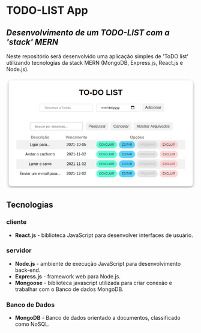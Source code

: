  # TODO-LIST App
 ## _Desenvolvimento de um TODO-LIST com a 'stack' MERN_
Neste repositório será desenvolvido uma aplicação simples de 'ToDO list' utilizando tecnologias da stack MERN (MongoDB, Express.js, React.js e Node.js).
</br>
</br>
![todolist_ui_image](./public/todo_ui.png)
</br>

## Tecnologias

### cliente
* **React.js** - biblioteca JavaScript para desenvolver interfaces de usuário.

### servidor
* **Node.js** - ambiente de execução JavaScript para desenvolvimento back-end.
* **Express.js** - framework web para Node.js.
* **Mongoose** - biblioteca javascript utilizada para criar conexão e trabalhar com o Banco de dados MongoDB.

### Banco de Dados
* **MongoDB** - Banco de dados orientado a documentos, classificado como NoSQL.
